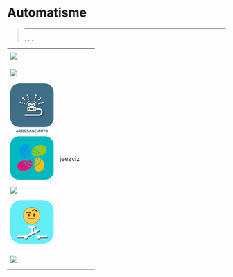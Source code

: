 
# Automatisme


>****
>. . .
> [](https://market.jeedom.com/index.php?v=d&p=market&type=plugin&categorie=automatisation) 


| | | | |
|--- | --- | --- | ---|
|<img src="ChauffeEau/ChauffeEau_icon.png" class="pluginLogo" width="100" />|||[](https://mika-nt28.github.io/Documentations/ChauffeEau/es_ES/)<br/>[](https://market.jeedom.com/index.php?v=d&p=market_display&id=2671)<br/>[](https://mika-nt28.github.io/Documentations/ChauffeEau/es_ES/changelog)|
|<img src="Volets/Volets_icon.png" class="pluginLogo" width="100" />|||[](https://mika-nt28.github.io/Documentations/Volets/es_ES/)<br/>[](https://market.jeedom.com/index.php?v=d&p=market_display&id=2612)<br/>[](https://mika-nt28.github.io/Documentations/Volets/es_ES/changelog)|
|<img src="arrosageAuto/arrosageAuto_icon.png" class="pluginLogo" width="100" />|||[](https://mika-nt28.github.io/Documentations/arrosageAuto/es_ES/)<br/>[](https://market.jeedom.com/index.php?v=d&p=market_display&id=2903)<br/>[](https://mika-nt28.github.io/Documentations/arrosageAuto/es_ES/changelog)|
|<img src="jeezviz/jeezviz_icon.png" class="pluginLogo" width="100" />|jeezviz||[](https://famille-ozaer.github.io/jeezviz/es_ES/index.md)<br/>[](https://market.jeedom.com/index.php?v=d&p=market_display&id=4063)<br/>[](https://famille-ozaer.github.io/jeezviz/es_ES/changelog.html)|
|<img src="sequencing/sequencing_icon.png" class="pluginLogo" width="100" />|||[](https://agp42.github.io/sequencing/es_ES/)<br/>[](https://market.jeedom.com/index.php?v=d&p=market_display&id=3982)<br/>[](https://agp42.github.io/sequencing/es_ES/changelog)|
|<img src="swassist/swassist_icon.png" class="pluginLogo" width="100" />|||[](https://ktn001.github.io/es_ES/swassist/index.html)<br/>[](https://market.jeedom.com/index.php?v=d&p=market_display&id=4170)<br/>[](https://ktn001.github.io/es_ES/swassist/changelog.html)|
|<img src="voletProp/voletProp_icon.png" class="pluginLogo" width="100" />|||[](https://mika-nt28.github.io/Documentations/voletProp/es_ES/)<br/>[](https://market.jeedom.com/index.php?v=d&p=market_display&id=3229)<br/>[](https://mika-nt28.github.io/Documentations/voletProp/es_ES/changelog)|
